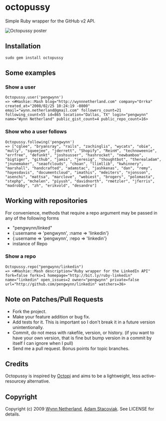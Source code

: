 
# octopussy

Simple Ruby wrapper for the GitHub v2 API. 

![Octopussy poster](http://upload.wikimedia.org/wikipedia/en/b/bb/007Octopussyposter.jpg)

## Installation

    sudo gem install octopussy
    
## Some examples

### Show a user

    Octopussy.user('pengwynn')
    => <#Hashie::Mash blog="http://wynnnetherland.com" company="Orrka" created_at="2008/02/25 10:24:19 -0800" email="wynn.netherland@gmail.com" followers_count=21 following_count=55 id=865 location="Dallas, TX" login="pengwynn" name="Wynn Netherland" public_gist_count=4 public_repo_count=16>
    
### Show who a user follows

    Octopussy.following('pengwynn')
    => ["cglee", "bryansray", "rails", "zachinglis", "wycats", "obie", "mully", "squeejee", "jderrett", "Shopify", "ReinH", "technoweenie", "errfree", "defunkt", "joshsusser", "hashrocket", "newbamboo", "bigtiger", "github", "jamis", "jeresig", "thoughtbot", "therealadam", "jnunemaker", "seaofclouds", "choan", "llimllib", "kwhinnery", "marshall", "handcrafted", "adamstac", "jashkenas", "dan", "remy", "hayesdavis", "documentcloud", "imathis", "mdeiters", "njonsson", "asenchi", "mattsa", "marclove", "webiest", "brogers", "polomasta", "stephp", "mchelen", "piyush", "davidnorth", "rmetzler", "jferris", "madrobby", "zh", "erikvold", "desandro"]
    
## Working with repositories

For convenience, methods that require a repo argument may be passed in any of the following forms

* "pengwynn/linked"
* {:username => 'pengwynn', :name => 'linkedin'}
* {:username => 'pengwynn', :repo => 'linkedin'}
* instance of Repo

### Show a repo

    Octopussy.repo("pengwynn/linkedin")
    => <#Hashie::Mash description="Ruby wrapper for the LinkedIn API" fork=false forks=1 homepage="http://bit.ly/ruby-linkedin" name="linkedin" open_issues=2 owner="pengwynn" private=false url="http://github.com/pengwynn/linkedin" watchers=36>


## Note on Patches/Pull Requests
 
* Fork the project.
* Make your feature addition or bug fix.
* Add tests for it. This is important so I don't break it in a
  future version unintentionally.
* Commit, do not mess with rakefile, version, or history.
  (if you want to have your own version, that is fine but
   bump version in a commit by itself I can ignore when I pull)
* Send me a pull request. Bonus points for topic branches.

## Credits

Octopussy is inspired by [Octopi](http://github.com/fcoury/octopi) and aims to be a lightweight, less active-resourcey alternative.

## Copyright

Copyright (c) 2009 [Wynn Netherland](http://wynnnetherland.com), [Adam Stacoviak](http://adamstacoviak.com/). See LICENSE for details.